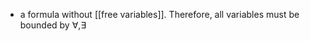 - a formula without [[free variables]]. Therefore, all variables must be bounded by $\forall , \exists$
